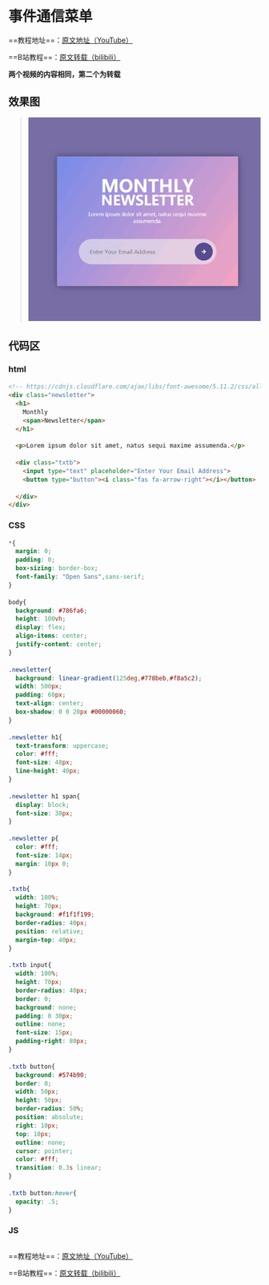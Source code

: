# 事件通信菜单
==教程地址==：[原文地址（YouTube）](https://youtu.be/I7M3V5sBMQc)

==B站教程==：[原文转载（bilibili）](https://www.bilibili.com/video/av97307629/)

**两个视频的内容相同，第二个为转载**

## 效果图
>![演示图片](演示.gif)

## 代码区

### html
```html
<!-- https://cdnjs.cloudflare.com/ajax/libs/font-awesome/5.11.2/css/all.css -->
<div class="newsletter">
  <h1>
    Monthly
    <span>Newsletter</span>
  </h1>

  <p>Lorem ipsum dolor sit amet, natus sequi maxime assumenda.</p>

  <div class="txtb">
    <input type="text" placeholder="Enter Your Email Address">
    <button type="button"><i class="fas fa-arrow-right"></i></button>

  </div>
</div>
```
### CSS
```css
*{
  margin: 0;
  padding: 0;
  box-sizing: border-box;
  font-family: "Open Sans",sans-serif;
}

body{
  background: #786fa6;
  height: 100vh;
  display: flex;
  align-items: center;
  justify-content: center;
}

.newsletter{
  background: linear-gradient(125deg,#778beb,#f8a5c2);
  width: 500px;
  padding: 60px;
  text-align: center;
  box-shadow: 0 0 20px #00000060;
}

.newsletter h1{
  text-transform: uppercase;
  color: #fff;
  font-size: 48px;
  line-height: 40px;
}

.newsletter h1 span{
  display: block;
  font-size: 38px;
}

.newsletter p{
  color: #fff;
  font-size: 14px;
  margin: 10px 0;
}

.txtb{
  width: 100%;
  height: 70px;
  background: #f1f1f199;
  border-radius: 40px;
  position: relative;
  margin-top: 40px;
}

.txtb input{
  width: 100%;
  height: 70px;
  border-radius: 40px;
  border: 0;
  background: none;
  padding: 0 30px;
  outline: none;
  font-size: 15px;
  padding-right: 80px;
}

.txtb button{
  background: #574b90;
  border: 0;
  width: 50px;
  height: 50px;
  border-radius: 50%;
  position: absolute;
  right: 10px;
  top: 10px;
  outline: none;
  cursor: pointer;
  color: #fff;
  transition: 0.3s linear;
}

.txtb button:hover{
  opacity: .5;
}

```
### JS
```javascript

```
==教程地址==：[原文地址（YouTube）](https://youtu.be/I7M3V5sBMQc)

==B站教程==：[原文转载（bilibili）](https://www.bilibili.com/video/av97307629/)
